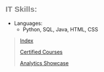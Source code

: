 <h2 style="color: gray; font-family: 'Oswald', sans-serif;">IT Skills:</h2>

<ul>
 <li>Languages:
   <ul>
     <li>Python, SQL, Java, HTML, CSS</li>
   </ul>
 </li>
</ul>





> [Index](index.md)
>
> [Certified Courses](certified_skills.md)
> 
> [Analytics Showcase](portfolio.md)
